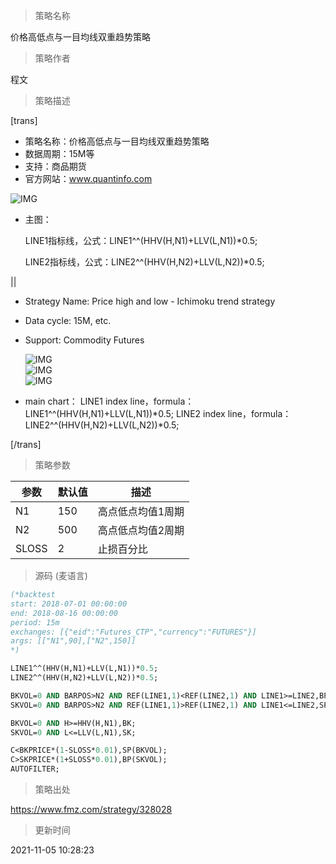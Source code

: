 
> 策略名称

价格高低点与一目均线双重趋势策略

> 策略作者

程文

> 策略描述

[trans]
- 策略名称：价格高低点与一目均线双重趋势策略
- 数据周期：15M等
- 支持：商品期货
- 官方网站：www.quantinfo.com

![IMG](https://www.fmz.com/upload/asset/487949c7affb8521d9c041610551c3cd.png) 

- 主图：

  LINE1指标线，公式：LINE1^^(HHV(H,N1)+LLV(L,N1))*0.5;

  LINE2指标线，公式：LINE2^^(HHV(H,N2)+LLV(L,N2))*0.5;

||

- Strategy Name: Price high and low - Ichimoku trend strategy
- Data cycle: 15M, etc.
- Support: Commodity Futures

   ![IMG](https://www.fmz.com/upload/asset/5988d1b7eb989f7a2e345fba35201cc9.png)  
   ![IMG](https://www.fmz.com/upload/asset/a0c6881a0bac6f2c89ffe8fc137be941.png)  
   ![IMG](https://www.fmz.com/upload/asset/227a3bb45cd8ab1bf54e64cdda96650b.png) 

- main chart：
  LINE1 index line，formula：LINE1^^(HHV(H,N1)+LLV(L,N1))*0.5;
  LINE2 index line，formula：LINE2^^(HHV(H,N2)+LLV(L,N2))*0.5;

[/trans]

> 策略参数



|参数|默认值|描述|
|----|----|----|
|N1|150|高点低点均值1周期|the highest of high price N1 ago/ the lowest of low price N1 ago|
|N2|500|高点低点均值2周期|the highest of high price N2 ago/ the lowest of low price N2 ago|
|SLOSS|2|止损百分比|stop loss percentage|


> 源码 (麦语言)

``` pascal
(*backtest
start: 2018-07-01 00:00:00
end: 2018-08-16 00:00:00
period: 15m
exchanges: [{"eid":"Futures_CTP","currency":"FUTURES"}]
args: [["N1",90],["N2",150]]
*)

LINE1^^(HHV(H,N1)+LLV(L,N1))*0.5;
LINE2^^(HHV(H,N2)+LLV(L,N2))*0.5;

BKVOL=0 AND BARPOS>N2 AND REF(LINE1,1)<REF(LINE2,1) AND LINE1>=LINE2,BPK;
SKVOL=0 AND BARPOS>N2 AND REF(LINE1,1)>REF(LINE2,1) AND LINE1<=LINE2,SPK;

BKVOL=0 AND H>=HHV(H,N1),BK;
SKVOL=0 AND L<=LLV(L,N1),SK;

C<BKPRICE*(1-SLOSS*0.01),SP(BKVOL);
C>SKPRICE*(1+SLOSS*0.01),BP(SKVOL);
AUTOFILTER;
```

> 策略出处

https://www.fmz.com/strategy/328028

> 更新时间

2021-11-05 10:28:23
